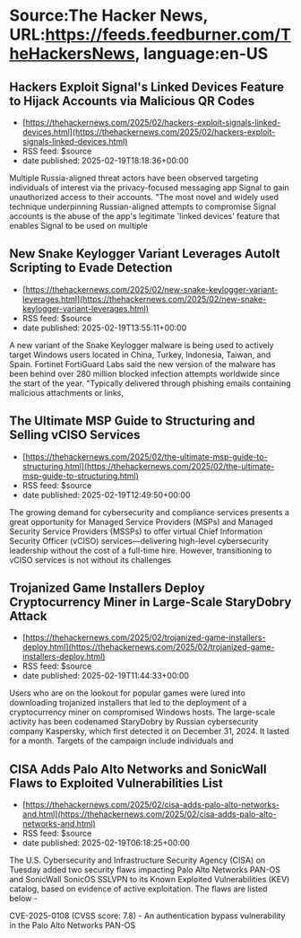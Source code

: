 # Source:The Hacker News, URL:https://feeds.feedburner.com/TheHackersNews, language:en-US

## Hackers Exploit Signal's Linked Devices Feature to Hijack Accounts via Malicious QR Codes
 - [https://thehackernews.com/2025/02/hackers-exploit-signals-linked-devices.html](https://thehackernews.com/2025/02/hackers-exploit-signals-linked-devices.html)
 - RSS feed: $source
 - date published: 2025-02-19T18:18:36+00:00

Multiple Russia-aligned threat actors have been observed targeting individuals of interest via the privacy-focused messaging app Signal to gain unauthorized access to their accounts.
"The most novel and widely used technique underpinning Russian-aligned attempts to compromise Signal accounts is the abuse of the app's legitimate 'linked devices' feature that enables Signal to be used on multiple

## New Snake Keylogger Variant Leverages AutoIt Scripting to Evade Detection
 - [https://thehackernews.com/2025/02/new-snake-keylogger-variant-leverages.html](https://thehackernews.com/2025/02/new-snake-keylogger-variant-leverages.html)
 - RSS feed: $source
 - date published: 2025-02-19T13:55:11+00:00

A new variant of the Snake Keylogger malware is being used to actively target Windows users located in China, Turkey, Indonesia, Taiwan, and Spain.
Fortinet FortiGuard Labs said the new version of the malware has been behind over 280 million blocked infection attempts worldwide since the start of the year.
"Typically delivered through phishing emails containing malicious attachments or links,

## The Ultimate MSP Guide to Structuring and Selling vCISO Services
 - [https://thehackernews.com/2025/02/the-ultimate-msp-guide-to-structuring.html](https://thehackernews.com/2025/02/the-ultimate-msp-guide-to-structuring.html)
 - RSS feed: $source
 - date published: 2025-02-19T12:49:50+00:00

The growing demand for cybersecurity and compliance services presents a great opportunity for Managed Service Providers (MSPs) and Managed Security Service Providers (MSSPs) to offer virtual Chief Information Security Officer (vCISO) services—delivering high-level cybersecurity leadership without the cost of a full-time hire.
However, transitioning to vCISO services is not without its challenges

## Trojanized Game Installers Deploy Cryptocurrency Miner in Large-Scale StaryDobry Attack
 - [https://thehackernews.com/2025/02/trojanized-game-installers-deploy.html](https://thehackernews.com/2025/02/trojanized-game-installers-deploy.html)
 - RSS feed: $source
 - date published: 2025-02-19T11:44:33+00:00

Users who are on the lookout for popular games were lured into downloading trojanized installers that led to the deployment of a cryptocurrency miner on compromised Windows hosts.
The large-scale activity has been codenamed StaryDobry by Russian cybersecurity company Kaspersky, which first detected it on December 31, 2024. It lasted for a month.
Targets of the campaign include individuals and

## CISA Adds Palo Alto Networks and SonicWall Flaws to Exploited Vulnerabilities List
 - [https://thehackernews.com/2025/02/cisa-adds-palo-alto-networks-and.html](https://thehackernews.com/2025/02/cisa-adds-palo-alto-networks-and.html)
 - RSS feed: $source
 - date published: 2025-02-19T06:18:25+00:00

The U.S. Cybersecurity and Infrastructure Security Agency (CISA) on Tuesday added two security flaws impacting Palo Alto Networks PAN-OS and SonicWall SonicOS SSLVPN to its Known Exploited Vulnerabilities (KEV) catalog, based on evidence of active exploitation.
The flaws are listed below -

CVE-2025-0108 (CVSS score: 7.8) - An authentication bypass vulnerability in the Palo Alto Networks PAN-OS

